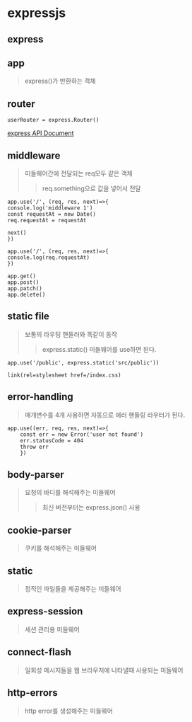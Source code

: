 # expressjs

## express

## app

> express()가 반환하는 객체

## router

```
userRouter = express.Router()
```

[express API Document](https://expressjs.com/en/4x/api.html#express)

## middleware

> 미들웨어간에 전달되는 req모두 같은 객체
>
> > req.something으로 값을 넣어서 전달

```
app.use('/', (req, res, next)=>{
console.log('middleware 1')
const requestAt = new Date()
req.requestAt = requestAt

next()
})

app.use('/', (req, res, next)=>{
console.log(req.requestAt)
})

app.get()
app.post()
app.patch()
app.delete()
```

## static file

> 보통의 라우팅 핸들러와 똑같이 동작
>
> > express.static() 미들웨어를 use하면 된다.

```
app.use('/public', express.static('src/public'))

link(rel=stylesheet href=/index.css)
```

## error-handling

> 매개변수를 4개 사용하면 자동으로 에러 핸들링 라우터가 된다.

```
app.use((err, req, res, next)=>{
	const err = new Error('user not found')
	err.statusCode = 404
	throw err
	})
```

## body-parser

> 요청의 바디를 해석해주는 미들웨어
>
> > 최신 버전부터는 express.json() 사용

## cookie-parser

> 쿠키를 해석해주는 미들웨어

## static

> 정적인 파일들을 제공해주는 미들웨어

## express-session

> 세션 관리용 미들웨어

## connect-flash

> 일회성 메시지들을 웹 브라우저에 나타낼때 사용되는 미들웨어

## http-errors

> http error를 생성해주는 미들웨어
